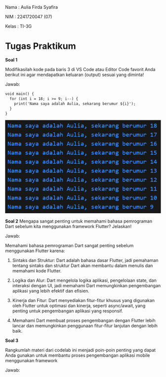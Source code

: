 Nama : Aulia Firda Syafira

NIM : 2241720047 (07)

Kelas : TI-3G

# Tugas Praktikum

**Soal 1**

Modifikasilah kode pada baris 3 di VS Code atau Editor Code favorit Anda berikut ini agar mendapatkan keluaran (output) sesuai yang diminta!

Jawab:

```
void main() {
  for (int i = 18; i >= 9; i--) {
    print('Nama saya adalah Aulia, sekarang berumur ${i}');
  }
}
```
<img src=img/output_soal1.png>

**Soal 2**
Mengapa sangat penting untuk memahami bahasa pemrograman Dart sebelum kita menggunakan framework Flutter? Jelaskan!

Jawab:

Memahami bahasa pemrograman Dart sangat penting sebelum menggunakan Flutter karena:

1. Sintaks dan Struktur: Dart adalah bahasa dasar Flutter, jadi pemahaman tentang sintaks dan struktur Dart akan membantu dalam menulis dan memahami kode Flutter.

2. Logika dan Alur: Dart mengelola logika aplikasi, pengelolaan state, dan interaksi dengan UI, jadi memahami Dart memungkinkan pengembangan aplikasi yang lebih efektif dan efisien.

3. Kinerja dan Fitur: Dart menyediakan fitur-fitur khusus yang digunakan oleh Flutter untuk optimasi dan kinerja, seperti async/await, yang penting untuk pengembangan aplikasi yang responsif.

4. Memahami Dart membuat proses pengembangan dengan Flutter lebih lancar dan memungkinkan penggunaan fitur-fitur lanjutan dengan lebih baik.

**Soal 3**

Rangkumlah materi dari codelab ini menjadi poin-poin penting yang dapat Anda gunakan untuk membantu proses pengembangan aplikasi mobile menggunakan framework

Jawab: